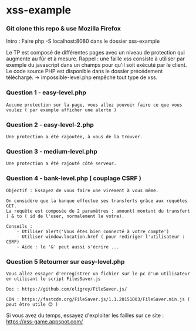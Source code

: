 # xss-example

### Git clone this repo & use Mozilla Firefox

Intro :
Faire php -S localhost:8080 dans le dossier xss-example

Le TP est composé de différentes pages avec un niveau de protection qui augmente au fûr et à mesure.
Rappel : une faille xss consiste à utiliser par exemple du javascript dans un champs pour qu'il soit exécuté par le client.
Le code source PHP est disponible dans le dossier précédement téléchargé.
	-> impossible-level.php empêche tout type de xss.

### Question 1 - **easy-level.php**
	Aucune protection sur la page, vous allez pouvoir faire ce que vous voulez ( par exemple afficher une alerte )

### Question 2 - **easy-level-2.php**
	Une protection a été rajoutée, à vous de la trouver.

### Question 3 - **medium-level.php**
	Une protection a été rajouté côté serveur. 

### Question 4 - **bank-level.php** ( couplage CSRF )

	Objectif : Essayez de vous faire une virement à vous même.
	
	On considère que la banque effectue ses transferts grâce aux requêtes GET.	
	La requête est composée de 2 paramètres : amount( montant du transfert ) & to ( id de l'user, normalement le votre).
	
	Conseils :
		- Utiliser alert('Vous êtes bien connecté à votre compte')
		- Utiliser window.location.href ( pour rediriger l'utilisateur : CSRF)
		- Aide : le '&' peut aussi s'écrire ...

### Question 5 Retourner sur easy-level.php

	Vous allez essayer d'enregistrer un fichier sur le pc d'un utilisateur en utilisant le script FilesSaver.js
	
	Doc : https://github.com/eligrey/FileSaver.js/
	
	CDN : https://fastcdn.org/FileSaver.js/1.1.20151003/FileSaver.min.js ( peut être utile 😉 )

Si vous avez du temps, essayez d'exploiter les failles sur ce site : https://xss-game.appspot.com/
